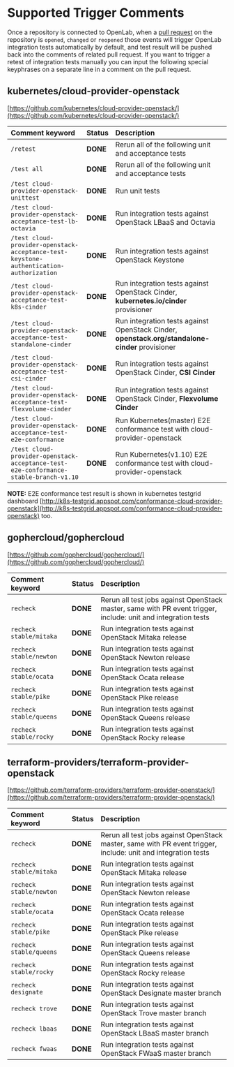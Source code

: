# Supported Trigger Comments

Once a repository is connected to OpenLab, when a [pull request](https://help.github.com/articles/creating-a-pull-request/) on the repository is `opened`, `changed` or `reopened` those events will trigger OpenLab integration tests automatically by default, and test result will be pushed back into the comments of related pull request. 
If you want to trigger a retest of integration tests manually you can input the following special keyphrases on a separate line in a comment on the pull request.

## kubernetes/cloud-provider-openstack

[https://github.com/kubernetes/cloud-provider-openstack/](https://github.com/kubernetes/cloud-provider-openstack/)

| Comment keyword | Status | Description |
| :--- | :--- | :--- |
| `/retest` | **DONE** | Rerun all of the following unit and acceptance tests |
| `/test all` | **DONE** | Rerun all of the following unit and acceptance tests |
| `/test cloud-provider-openstack-unittest` | **DONE** | Run unit tests |
| `/test cloud-provider-openstack-acceptance-test-lb-octavia` | **DONE** | Run integration tests against OpenStack LBaaS and Octavia |
| `/test cloud-provider-openstack-acceptance-test-keystone-authentication-authorization` | **DONE** | Run integration tests against OpenStack Keystone |
| `/test cloud-provider-openstack-acceptance-test-k8s-cinder` | **DONE** | Run integration tests against OpenStack Cinder, **kubernetes.io/cinder** provisioner |
| `/test cloud-provider-openstack-acceptance-test-standalone-cinder` | **DONE** | Run integration tests against OpenStack Cinder, **openstack.org/standalone-cinder** provisioner |
| `/test cloud-provider-openstack-acceptance-test-csi-cinder` | **DONE** | Run integration tests against OpenStack Cinder, **CSI Cinder** |
| `/test cloud-provider-openstack-acceptance-test-flexvolume-cinder` | **DONE** | Run integration tests against OpenStack Cinder, **Flexvolume Cinder** |
| `/test cloud-provider-openstack-acceptance-test-e2e-conformance` | **DONE** | Run Kubernetes\(master\) E2E conformance test with cloud-provider-openstack |
| `/test cloud-provider-openstack-acceptance-test-e2e-conformance-stable-branch-v1.10` | **DONE** | Run Kubernetes\(v1.10\) E2E conformance test with cloud-provider-openstack |

**NOTE:** E2E conformance test result is shown in kubernetes testgrid dashboard [http://k8s-testgrid.appspot.com/conformance-cloud-provider-openstack](http://k8s-testgrid.appspot.com/conformance-cloud-provider-openstack) too.

## gophercloud/gophercloud

[https://github.com/gophercloud/gophercloud/](https://github.com/gophercloud/gophercloud/)

| Comment keyword | Status | Description |
| :--- | :--- | :--- |
| `recheck` | **DONE** | Rerun all test jobs against OpenStack master, same with PR event trigger, include: unit and integration tests |
| `recheck stable/mitaka` | **DONE** | Run integration tests against OpenStack Mitaka release |
| `recheck stable/newton` | **DONE** | Run integration tests against OpenStack Newton release |
| `recheck stable/ocata` | **DONE** | Run integration tests against OpenStack Ocata release |
| `recheck stable/pike` | **DONE** | Run integration tests against OpenStack Pike release |
| `recheck stable/queens` | **DONE** | Run integration tests against OpenStack Queens release |
| `recheck stable/rocky` | **DONE** | Run integration tests against OpenStack Rocky release |

## terraform-providers/terraform-provider-openstack

[https://github.com/terraform-providers/terraform-provider-openstack/](https://github.com/terraform-providers/terraform-provider-openstack/)

| Comment keyword | Status | Description |
| :--- | :--- | :--- |
| `recheck` | **DONE** | Rerun all test jobs against OpenStack master, same with PR event trigger, include: unit and integration tests |
| `recheck stable/mitaka` | **DONE** | Run integration tests against OpenStack Mitaka release |
| `recheck stable/newton` | **DONE** | Run integration tests against OpenStack Newton release |
| `recheck stable/ocata` | **DONE** | Run integration tests against OpenStack Ocata release |
| `recheck stable/pike` | **DONE** | Run integration tests against OpenStack Pike release |
| `recheck stable/queens` | **DONE** | Run integration tests against OpenStack Queens release |
| `recheck stable/rocky` | **DONE** | Run integration tests against OpenStack Rocky release |
| `recheck designate` | **DONE** | Run integration tests against OpenStack Designate master branch |
| `recheck trove` | **DONE** | Run integration tests against OpenStack Trove master branch |
| `recheck lbaas` | **DONE** | Run integration tests against OpenStack LBaaS master branch |
| `recheck fwaas` | **DONE** | Run integration tests against OpenStack FWaaS master branch |

